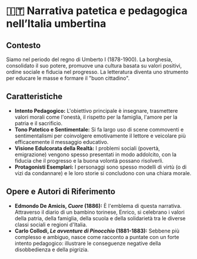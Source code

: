 # 🇮🇹 Narrativa patetica e pedagogica nell’Italia umbertina

## Contesto
Siamo nel periodo del regno di Umberto I (1878-1900). La borghesia, consolidato il suo potere, promuove una cultura basata su valori positivi, ordine sociale e fiducia nel progresso. La letteratura diventa uno strumento per educare le masse e formare il "buon cittadino".

## Caratteristiche
- **Intento Pedagogico:** L'obiettivo principale è insegnare, trasmettere valori morali come l'onestà, il rispetto per la famiglia, l'amore per la patria e il sacrificio.
- **Tono Patetico e Sentimentale:** Si fa largo uso di scene commoventi e sentimentalismi per coinvolgere emotivamente il lettore e veicolare più efficacemente il messaggio educativo.
- **Visione Edulcorata della Realtà:** I problemi sociali (povertà, emigrazione) vengono spesso presentati in modo addolcito, con la fiducia che il progresso e la buona volontà possano risolverli.
- **Protagonisti Esemplari:** I personaggi sono spesso modelli di virtù (o di vizi da condannare) e le loro storie si concludono con una chiara morale.

## Opere e Autori di Riferimento
- **Edmondo De Amicis, *Cuore* (1886):** È l'emblema di questa narrativa. Attraverso il diario di un bambino torinese, Enrico, si celebrano i valori della patria, della famiglia, della scuola e della solidarietà tra le diverse classi sociali e regioni d'Italia.
- **Carlo Collodi, *Le avventure di Pinocchio* (1881-1883):** Sebbene più complesso e ambiguo, nasce come racconto a puntate con un forte intento pedagogico: illustrare le conseguenze negative della disobbedienza e della pigrizia.
